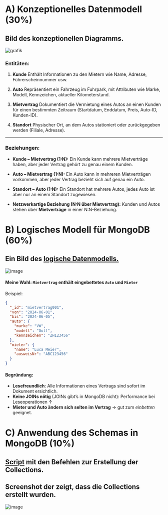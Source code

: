 # A) Konzeptionelles Datenmodell (30%)
## Bild des konzeptionellen Diagramms.
![grafik](https://github.com/user-attachments/assets/fa23837a-0653-4484-9014-63ac5d5613ca)

### **Entitäten:**

1. **Kunde**
   Enthält Informationen zu den Mietern wie Name, Adresse, Führerscheinnummer usw.

2. **Auto**
   Repräsentiert ein Fahrzeug im Fuhrpark, mit Attributen wie Marke, Modell, Kennzeichen, aktueller Kilometerstand.

3. **Mietvertrag**
   Dokumentiert die Vermietung eines Autos an einen Kunden für einen bestimmten Zeitraum (Startdatum, Enddatum, Preis, Auto-ID, Kunden-ID).

4. **Standort**
   Physischer Ort, an dem Autos stationiert oder zurückgegeben werden (Filiale, Adresse).

---

### **Beziehungen:**

* **Kunde – Mietvertrag (1\:N):**
  Ein Kunde kann mehrere Mietverträge haben, aber jeder Vertrag gehört zu genau einem Kunden.

* **Auto – Mietvertrag (1\:N):**
  Ein Auto kann in mehreren Mietverträgen vorkommen, aber jeder Vertrag bezieht sich auf genau ein Auto.

* **Standort – Auto (1\:N):**
  Ein Standort hat mehrere Autos, jedes Auto ist aber nur an einem Standort zugewiesen.

* **Netzwerkartige Beziehung (N\:N über Mietvertrag):**
  Kunden und Autos stehen über **Mietverträge** in einer N\:N-Beziehung.
# B) Logisches Modell für MongoDB (60%)
## Ein Bild des [logische Datenmodells.](src/AutoVermietung.dmm)  
![image](https://github.com/user-attachments/assets/d3a0f2fe-d008-44db-8ced-5ef1e1f94cd0)
#### **Meine Wahl: `Mietvertrag` enthält eingebettetes `Auto` und `Mieter`**

Beispiel:

```json
{
  "_id": "mietvertrag001",
  "von": "2024-06-01",
  "bis": "2024-06-05",
  "auto": {
    "marke": "VW",
    "modell": "Golf",
    "kennzeichen": "ZH123456"
  },
  "mieter": {
    "name": "Luca Meier",
    "ausweisNr": "ABC123456"
  }
}
```

#### Begründung:

* **Lesefreundlich**: Alle Informationen eines Vertrags sind sofort im Dokument ersichtlich.
* **Keine JOINs nötig** (JOINs gibt’s in MongoDB nicht): Performance bei Leseoperationen ↑
* **Mieter und Auto ändern sich selten im Vertrag** → gut zum *einbetten* geeignet.

# C) Anwendung des Schemas in MongoDB (10%)
## [Script](src/CreateAutovermietung.js) mit den Befehlen zur Erstellung der Collections.
## Screenshot der zeigt, dass die Collections erstellt wurden.
![image](https://github.com/user-attachments/assets/a8b6a094-3ac7-4898-83fa-d47e1baf3b8b)
